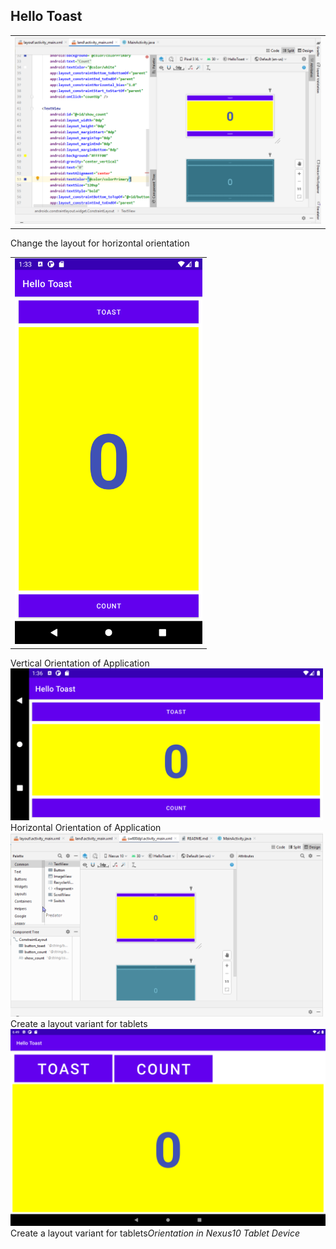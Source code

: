 ## Hello Toast
<table><tr><td><img src="Task1.4.PNG" width="500"></table></tr></td><figcaption>Change the layout for horizontal orientation<figcaption>
<table><tr><td><img src="Task1.4_Vertical.png" width="300"></table></tr></td><figcaption>Vertical Orientation of Application<figcaption>
<kbd><img src="Task1.4_Horizontal.png" width="500"></kbd><figcaption>Horizontal Orientation of Application<figcaption>
<kbd><img src="Task1.5_TabletVariation.PNG" width="500"></kbd><figcaption>Create a layout variant for tablets<figcaption>
<kbd><img src="TabletView_Nexus.png" width="550"></kbd><figcaption>Create a layout variant for tablets<em>Orientation in Nexus10 Tablet Device<figcaption>


